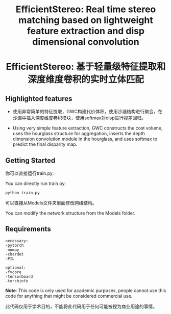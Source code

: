 <!-- PROJECT LOGO -->
<h1 align="center">EfficientStereo: Real time stereo matching based on lightweight feature extraction and disp dimensional convolution</h1>
<h1 align="center">EfficientStereo: 基于轻量级特征提取和深度维度卷积的实时立体匹配</h1>
  
## Highlighted features
- 使用非常简单的特征提取，GWC构建代价体积，使用沙漏结构进行聚合，在沙漏中插入深度维度卷积模块，使用softmax对disp进行视差回归。
  
- Using very simple feature extraction, GWC constructs the cost volume, uses the hourglass structure for aggregation, inserts the depth dimension convolution module in the hourglass, and uses softmax to
predict the final disparity map.

## Getting Started
你可以直接运行train.py:

You can directly run train.py:
```
python train.py
```
可以直接从Models文件夹里面修改网络结构。

You can modify the network structure from the Models folder.
## Requirements
```
necessary:
-pytorch
-numpy
-chardet
-PIL

optional:
-fvcore
-tensorboard
-torchinfo
```

**Note**: 
This code is only used for academic purposes, people cannot use this code for anything that might be considered commercial use.

此代码仅用于学术目的，不能将此代码用于任何可能被视为商业用途的事情。
